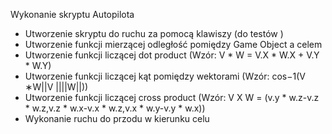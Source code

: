 Wykonanie skryptu Autopilota
- Utworzenie skryptu do ruchu za pomocą klawiszy (do testów )
- Utworzenie funkcji mierzącej odległość pomiędzy Game Object a celem
- Utworzenie funkcji liczącej dot product (Wzór: V * W = V.X * W.X + V.Y * W.Y)
- Utworzenie funkcji liczącej kąt pomiędzy wektorami (Wzór: cos−1(V ∗W||V ||||W||))
- Utworzenie funkcji liczącej cross product (Wzór: V X W = (v.y * w.z-v.z * w.z,v.z * w.x-v.x * w.z,v.x * w.y-v.y * w.x))
- Wykonanie ruchu do przodu w kierunku celu
